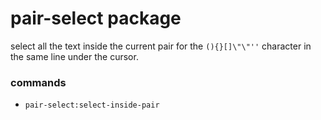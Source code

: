 # pair-select package

select all the text inside the current pair for the `(){}[]\"\"''` character in the same line under the cursor.

### commands

- `pair-select:select-inside-pair`